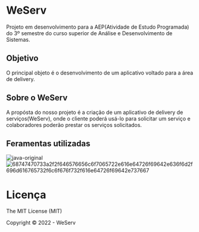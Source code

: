 # WeServ
Projeto em desenvolvimento para a AEP(Atividade de Estudo Programada) do 3º semestre do curso superior de Análise e Desenvolvimento de Sistemas.

## Objetivo 
O principal objeto é o desenvolvimento de um aplicativo voltado para a área de delivery.

## Sobre o WeServ
A propósta do nosso projeto é a criação de um aplicativo de delivery de serviços(WeServ), onde o cliente poderá usá-lo para solicitar um serviço e colaboradores poderão prestar os serviços solicitados.

## Feramentas utilizadas

![java-original](https://user-images.githubusercontent.com/77304506/175615178-764927e7-2ad4-4077-9029-53d3f69ffe64.svg)
![68747470733a2f2f646576656c6f7065722e616e64726f69642e636f6d2f696d616765732f6c6f676f732f616e64726f69642e737667](https://user-images.githubusercontent.com/77304506/175615207-56c51ac7-03b6-44b0-84bf-ec0b40d4e508.svg)

# Licença
The MIT License (MIT)

Copyright ©️ 2022 - WeServ

